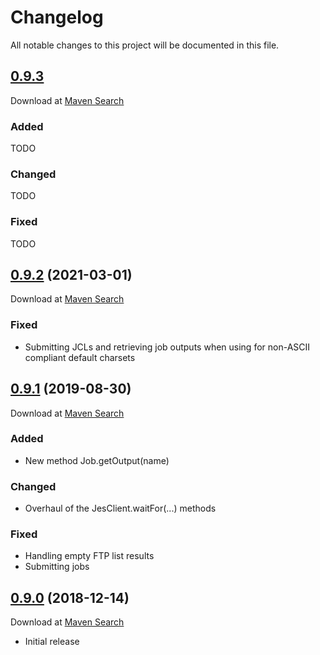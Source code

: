 # Changelog
All notable changes to this project will be documented in this file.

## [0.9.3](https://github.com/lars-sh/jes-client/compare/a931f0781a30ed4f071aae8a56cfc5e48cf82b0b...master)

Download at [Maven Search](https://search.maven.org/artifact/de.lars-sh/jes-client/0.9.3/jar)

### Added
TODO

### Changed
TODO

### Fixed
TODO

<a name="0.9.2"></a>

## [0.9.2](https://github.com/lars-sh/jes-client/compare/1abca56ea5958200ca97ee787308ce8cc5fa29a1...a931f0781a30ed4f071aae8a56cfc5e48cf82b0b) (2021-03-01)

Download at [Maven Search](https://search.maven.org/artifact/de.lars-sh/jes-client/0.9.2/jar)

### Fixed
* Submitting JCLs and retrieving job outputs when using for non-ASCII compliant default charsets

<a name="0.9.1"></a>

## [0.9.1](https://github.com/lars-sh/jes-client/compare/36977b4dfb6985a8ad091885c09bd4beeb35a635...1abca56ea5958200ca97ee787308ce8cc5fa29a1) (2019-08-30)

Download at [Maven Search](https://search.maven.org/artifact/de.lars-sh/jes-client/0.9.1/jar)

### Added
* New method Job.getOutput(name)

### Changed
* Overhaul of the JesClient.waitFor(...) methods

### Fixed
* Handling empty FTP list results
* Submitting jobs

<a name="0.9.0"></a>

## [0.9.0](https://github.com/lars-sh/jes-client/commit/36977b4dfb6985a8ad091885c09bd4beeb35a635) (2018-12-14)

Download at [Maven Search](https://search.maven.org/artifact/de.lars-sh/jes-client/0.9.0/jar)

* Initial release
